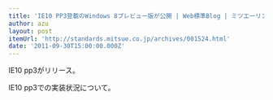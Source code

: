 ```yaml
---
title: 'IE10 PP3登載のWindows 8プレビュー版が公開 | Web標準Blog | ミツエーリンクス'
author: azu
layout: post
itemUrl: 'http://standards.mitsue.co.jp/archives/001524.html'
date: '2011-09-30T15:00:00.000Z'
---
```

IE10 pp3がリリース。

IE10 pp3での実装状況について。



